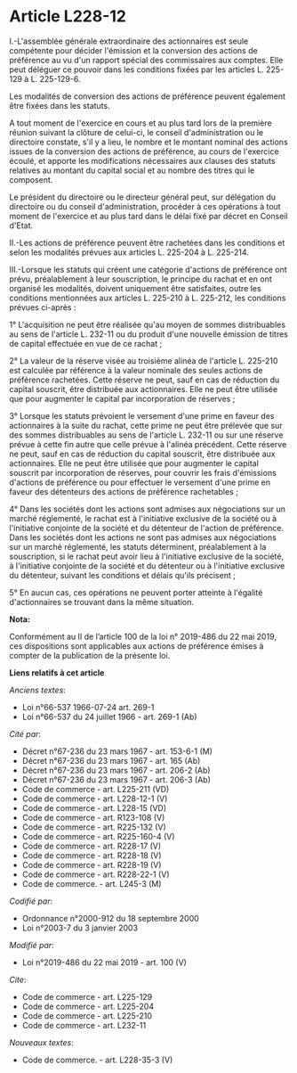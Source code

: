 # Article L228-12

I.-L'assemblée générale extraordinaire des actionnaires est seule compétente pour décider l'émission et la conversion des
actions de préférence au vu d'un rapport spécial des commissaires aux comptes. Elle peut déléguer ce pouvoir dans les
conditions fixées par les articles L. 225-129 à L. 225-129-6.

Les modalités de conversion des actions de préférence peuvent également être fixées dans les statuts.

A tout moment de l'exercice en cours et au plus tard lors de la première réunion suivant la clôture de celui-ci, le conseil
d'administration ou le directoire constate, s'il y a lieu, le nombre et le montant nominal des actions issues de la
conversion des actions de préférence, au cours de l'exercice écoulé, et apporte les modifications nécessaires aux clauses des
statuts relatives au montant du capital social et au nombre des titres qui le composent.

Le président du directoire ou le directeur général peut, sur délégation du directoire ou du conseil d'administration,
procéder à ces opérations à tout moment de l'exercice et au plus tard dans le délai fixé par décret en Conseil d'Etat.

II.-Les actions de préférence peuvent être rachetées dans les conditions et selon les modalités prévues aux articles L.
225-204 à L. 225-214.

III.-Lorsque les statuts qui créent une catégorie d'actions de préférence ont prévu, préalablement à leur souscription, le
principe du rachat et en ont organisé les modalités, doivent uniquement être satisfaites, outre les conditions mentionnées
aux articles L. 225-210 à L. 225-212, les conditions prévues ci-après :

1° L'acquisition ne peut être réalisée qu'au moyen de sommes distribuables au sens de l'article L. 232-11 ou du produit d'une
nouvelle émission de titres de capital effectuée en vue de ce rachat ;

2° La valeur de la réserve visée au troisième alinéa de l'article L. 225-210 est calculée par référence à la valeur nominale
des seules actions de préférence rachetées. Cette réserve ne peut, sauf en cas de réduction du capital souscrit, être
distribuée aux actionnaires. Elle ne peut être utilisée que pour augmenter le capital par incorporation de réserves ;

3° Lorsque les statuts prévoient le versement d'une prime en faveur des actionnaires à la suite du rachat, cette prime ne
peut être prélevée que sur des sommes distribuables au sens de l'article L. 232-11 ou sur une réserve prévue à cette fin
autre que celle prévue à l'alinéa précédent. Cette réserve ne peut, sauf en cas de réduction du capital souscrit, être
distribuée aux actionnaires. Elle ne peut être utilisée que pour augmenter le capital souscrit par incorporation de réserves,
pour couvrir les frais d'émissions d'actions de préférence ou pour effectuer le versement d'une prime en faveur des
détenteurs des actions de préférence rachetables ;

4° Dans les sociétés dont les actions sont admises aux négociations sur un marché réglementé, le rachat est à l'initiative
exclusive de la société ou à l'initiative conjointe de la société et du détenteur de l'action de préférence. Dans les
sociétés dont les actions ne sont pas admises aux négociations sur un marché réglementé, les statuts déterminent,
préalablement à la souscription, si le rachat peut avoir lieu à l'initiative exclusive de la société, à l'initiative
conjointe de la société et du détenteur ou à l'initiative exclusive du détenteur, suivant les conditions et délais qu'ils
précisent ;

5° En aucun cas, ces opérations ne peuvent porter atteinte à l'égalité d'actionnaires se trouvant dans la même situation.

**Nota:**

Conformément au II de l’article 100 de la loi n° 2019-486 du 22 mai 2019, ces dispositions sont applicables aux actions de
préférence émises à compter de la publication de la présente loi.

**Liens relatifs à cet article**

_Anciens textes_:

  - Loi n°66-537 1966-07-24 art. 269-1
  - Loi n°66-537 du 24 juillet 1966 - art. 269-1 (Ab)

_Cité par_:

  - Décret n°67-236 du 23 mars 1967 - art. 153-6-1 (M)
  - Décret n°67-236 du 23 mars 1967 - art. 165 (Ab)
  - Décret n°67-236 du 23 mars 1967 - art. 206-2 (Ab)
  - Décret n°67-236 du 23 mars 1967 - art. 206-3 (Ab)
  - Code de commerce - art. L225-211 (VD)
  - Code de commerce - art. L228-12-1 (V)
  - Code de commerce - art. L228-15 (VD)
  - Code de commerce - art. R123-108 (V)
  - Code de commerce - art. R225-132 (V)
  - Code de commerce - art. R225-160-4 (V)
  - Code de commerce - art. R228-17 (V)
  - Code de commerce - art. R228-18 (V)
  - Code de commerce - art. R228-19 (V)
  - Code de commerce - art. R228-22-1 (V)
  - Code de commerce. - art. L245-3 (M)

_Codifié par_:

  - Ordonnance n°2000-912 du 18 septembre 2000
  - Loi n°2003-7 du 3 janvier 2003

_Modifié par_:

  - Loi n°2019-486 du 22 mai 2019 - art. 100 (V)

_Cite_:

  - Code de commerce - art. L225-129
  - Code de commerce - art. L225-204
  - Code de commerce - art. L225-210
  - Code de commerce - art. L232-11

_Nouveaux textes_:

  - Code de commerce. - art. L228-35-3 (V)
